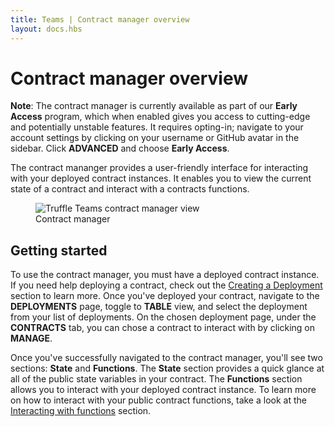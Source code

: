 ```yaml
---
title: Teams | Contract manager overview
layout: docs.hbs
---
```


# Contract manager overview

<p class="alert alert-warning">
<i class="far fa-exclamation-triangle"></i> <strong>Note</strong>: The contract manager is currently available as part of our <strong>Early Access</strong> program, which when enabled gives you access to cutting-edge and potentially unstable features. It requires opting-in; navigate to your account settings by clicking on your username or GitHub avatar in the sidebar. Click <strong>ADVANCED</strong> and choose <strong>Early Access</strong>.
</p>

The contract mananger provides a user-friendly interface for interacting with your deployed contract instances. It enables you to view the current state of a contract and interact with a contracts functions.

<figure class="screenshot">
  <img class="img-fluid" src="/img/docs/teams/contract-manager-01.png" title="Truffle Teams contract manager view" alt="Truffle Teams contract manager view" />
  <figcaption class="text-center">Contract manager</figcaption>
</figure>

## Getting started

To use the contract manager, you must have a deployed contract instance. If you need help deploying a contract, check out the <a href="/docs/teams/deployments/creating-a-deployment">Creating a Deployment</a> section to learn more. Once you've deployed your contract, navigate to the **<span class="inline-menu-item"><i class="fal fa-parachute-box"></i>DEPLOYMENTS</span>** page, toggle to **TABLE** view, and select the deployment from your list of deployments. On the chosen deployment page, under the **CONTRACTS** tab, you can chose a contract to interact with by clicking on **<span class="inline-button"><i class="far fa-pager"></i> MANAGE</span>**.

Once you've successfully navigated to the contract manager, you'll see two sections: **State** and **Functions**. The **State** section provides a quick glance at all of the public state variables in your contract. The **Functions** section allows you to interact with your deployed contract instance. To learn more on how to interact with your public contract functions, take a look at the <a href="/docs/teams/contract-manager/interacting-with-functions">Interacting with functions</a> section.
